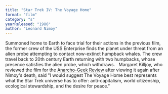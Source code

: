 ```yaml
---
title: "Star Trek IV: The Voyage Home"
format: "film"
category: "s"
yearReleased: "1986"
author: "Leonard Nimoy"
---
```

Summoned home to Earth to face trial for their actions in  the previous film, the former crew of the USS Enterprise finds the planet  under threat from an alien probe attempting to contact now-extinct humpback  whales. The crew travel back to 20th century Earth returning with two humpbacks,  whose presence satisfies the alien probe, which withdraws.
 
Margaret Killjoy, who reviewed the film for the <a href="http://www.anarchogeekreview.com/movies/star-trek-iv-the-voyage-home-1986"> Anarcho-Geek Review</a> after viewing it again after Nimoy's death, said "I  would suggest The Voyage Home best represents what the Star Trek  universe has to offer: anti-capitalism, world citizenship, ecological  stewardship, and the desire for peace."